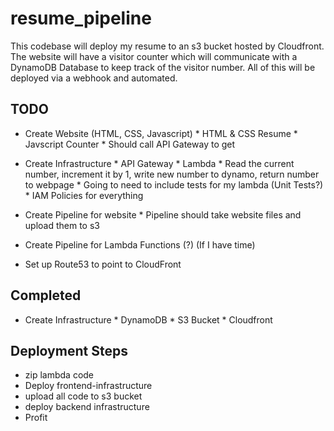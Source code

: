 # resume_pipeline

This codebase will deploy my resume to an s3 bucket hosted by Cloudfront. The website will have a visitor counter which will communicate with a DynamoDB Database to keep track of the visitor number. All of this will be deployed via a webhook and automated. 


## TODO
* Create Website (HTML, CSS, Javascript)
      * HTML & CSS Resume
      * Javscript Counter
          * Should call API Gateway to get 
          
* Create Infrastructure
      * API Gateway
      * Lambda
          * Read the current number, increment it by 1, write new number to dynamo, return number to webpage
          * Going to need to include tests for my lambda (Unit Tests?)
      * IAM Policies for everything
      
* Create Pipeline for website
      * Pipeline should take website files and upload them to s3
      
* Create Pipeline for Lambda Functions (?) (If I have time)

* Set up Route53 to point to CloudFront


## Completed
* Create Infrastructure
      * DynamoDB
      * S3 Bucket
      * Cloudfront


## Deployment Steps
* zip lambda code
* Deploy frontend-infrastructure
* upload all code to s3 bucket
* deploy backend infrastructure
* Profit